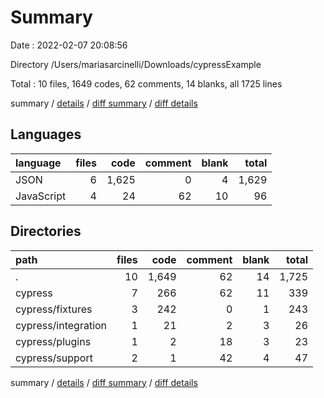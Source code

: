 # Summary

Date : 2022-02-07 20:08:56

Directory /Users/mariasarcinelli/Downloads/cypressExample

Total : 10 files,  1649 codes, 62 comments, 14 blanks, all 1725 lines

summary / [details](details.md) / [diff summary](diff.md) / [diff details](diff-details.md)

## Languages
| language | files | code | comment | blank | total |
| :--- | ---: | ---: | ---: | ---: | ---: |
| JSON | 6 | 1,625 | 0 | 4 | 1,629 |
| JavaScript | 4 | 24 | 62 | 10 | 96 |

## Directories
| path | files | code | comment | blank | total |
| :--- | ---: | ---: | ---: | ---: | ---: |
| . | 10 | 1,649 | 62 | 14 | 1,725 |
| cypress | 7 | 266 | 62 | 11 | 339 |
| cypress/fixtures | 3 | 242 | 0 | 1 | 243 |
| cypress/integration | 1 | 21 | 2 | 3 | 26 |
| cypress/plugins | 1 | 2 | 18 | 3 | 23 |
| cypress/support | 2 | 1 | 42 | 4 | 47 |

summary / [details](details.md) / [diff summary](diff.md) / [diff details](diff-details.md)